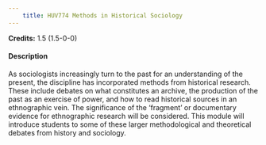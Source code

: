 ```yaml
---
    title: HUV774 Methods in Historical Sociology
---
```

**Credits:** 1.5 (1.5-0-0)



#### Description 
As sociologists increasingly turn to the past for an understanding of the present, the discipline has incorporated methods from historical research. These include debates on what constitutes an archive, the production of the past as an exercise of power, and how to read historical sources in an ethnographic vein. The significance of the ‘fragment’ or documentary evidence for ethnographic research will be considered. This module will introduce students to some of these larger methodological and theoretical debates from history and sociology.